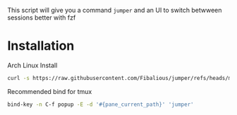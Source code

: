 This script will give you a command `jumper` and an UI to switch betwween sessions better with fzf


# Installation

Arch Linux Install
```sh
curl -s https://raw.githubusercontent.com/Fibalious/jumper/refs/heads/main/arch_install.sh | bash
```

Recommended bind for tmux
```sh
bind-key -n C-f popup -E -d '#{pane_current_path}' 'jumper'
```



